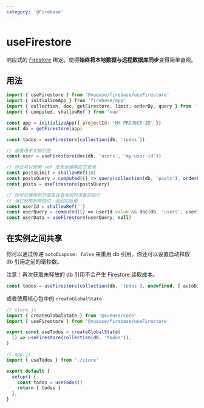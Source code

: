 ```yaml
---
category: '@Firebase'
---
```


# useFirestore

响应式的 [Firestore](https://firebase.google.com/docs/firestore) 绑定。使得**始终将本地数据与远程数据库同步**变得简单直观。

## 用法

```js {9,12,17,22}
import { useFirestore } from '@vueuse/firebase/useFirestore'
import { initializeApp } from 'firebase/app'
import { collection, doc, getFirestore, limit, orderBy, query } from 'firebase/firestore'
import { computed, shallowRef } from 'vue'

const app = initializeApp({ projectId: 'MY PROJECT ID' })
const db = getFirestore(app)

const todos = useFirestore(collection(db, 'todos'))

// 或者用于文档引用
const user = useFirestore(doc(db, 'users', 'my-user-id'))

// 你还可以使用 ref 值来创建响应式查询
const postsLimit = shallowRef(10)
const postsQuery = computed(() => query(collection(db, 'posts'), orderBy('createdAt', 'desc'), limit(postsLimit.value)))
const posts = useFirestore(postsQuery)

// 你可以使用布尔值告诉查询何时准备好运行
// 当它获取到假值时，返回初始值
const userId = shallowRef('')
const userQuery = computed(() => userId.value && doc(db, 'users', userId.value))
const userData = useFirestore(userQuery, null)
```

## 在实例之间共享

你可以通过传递 `autoDispose: false` 来重用 db 引用。你还可以设置自动释放 db 引用之前的毫秒数。

注意：再次获取未释放的 db 引用不会产生 Firestore 读取成本。

```ts
const todos = useFirestore(collection(db, 'todos'), undefined, { autoDispose: false })
```

或者使用核心包中的 `createGlobalState`

```js
// store.js
import { createGlobalState } from '@vueuse/core'
import { useFirestore } from '@vueuse/firebase/useFirestore'

export const useTodos = createGlobalState(
  () => useFirestore(collection(db, 'todos')),
)
```

```js
// app.js
import { useTodos } from './store'

export default {
  setup() {
    const todos = useTodos()
    return { todos }
  },
}
```
